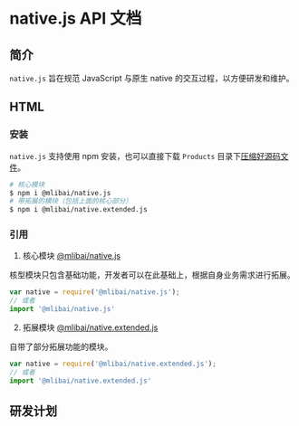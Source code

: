 # native.js API 文档

## 简介

`native.js` 旨在规范 JavaScript 与原生 native 的交互过程，以方便研发和维护。

## HTML

### 安装

`native.js` 支持使用 npm 安装，也可以直接下载 `Products` 目录下[压缩好源码文件](./Products)。

```bash
# 核心模块
$ npm i @mlibai/native.js
# 带拓展的模块（包括上面的核心部分）
$ npm i @mlibai/native.extended.js
```

### 引用

1. 核心模块 [@mlibai/native.js](./native/README.md)

核型模块只包含基础功能，开发者可以在此基础上，根据自身业务需求进行拓展。

```javascript
var native = require('@mlibai/native.js');
// 或者
import '@mlibai/native.js'
```

2. 拓展模块 [@mlibai/native.extended.js](./native.extend/README.md)

自带了部分拓展功能的模块。

```javascript
var native = require('@mlibai/native.extended.js');
// 或者
import '@mlibai/native.extended.js'
```

## 研发计划



